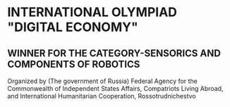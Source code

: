 # INTERNATIONAL OLYMPIAD "DIGITAL ECONOMY"
## WINNER FOR THE CATEGORY-SENSORICS AND COMPONENTS OF ROBOTICS
Organized by (The government of Russia) Federal Agency for the Commonwealth of Independent States Affairs, Compatriots Living Abroad, and International Humanitarian Cooperation, Rossotrudnichestvo
